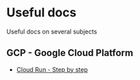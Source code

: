 # Useful docs
Useful docs on several subjects

## GCP - Google Cloud Platform

- [Cloud Run - Step by step](gcp/git-to-cloud-run.md)